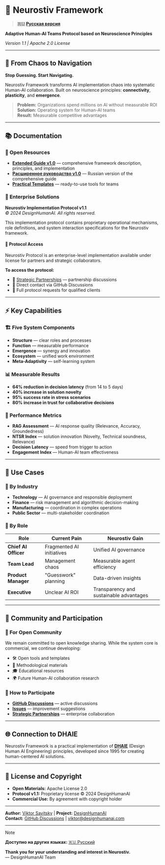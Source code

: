 # 🧠 Neurostiv Framework

> **🇷🇺 [Русская версия](README.md)**

**Adaptive Human-AI Teams Protocol based on Neuroscience Principles**

*Version 1.1 | Apache 2.0 License*

---

## 🎯 From Chaos to Navigation

**Stop Guessing. Start Navigating.**

Neurostiv Framework transforms AI implementation chaos into systematic Human-AI collaboration. Built on neuroscience principles: **connectivity**, **plasticity**, and **emergence**.

> **Problem:** Organizations spend millions on AI without measurable ROI  
> **Solution:** Operating system for Human-AI teams  
> **Result:** Measurable competitive advantages

---

## 📚 Documentation

### 📖 Open Resources
- **[Extended Guide v1.0](docs/extended-guide-v1.0.en.md)** — comprehensive framework description, principles, and implementation
- **[Расширенное руководство v1.0](docs/extended-guide-v1.0.md)** — Russian version of the comprehensive guide
- **[Practical Templates](templates/)** — ready-to-use tools for teams

### 🔐 Enterprise Solutions

**Neurostiv Implementation Protocol v1.1**  
*© 2024 DesignHumanAI. All rights reserved.*

This implementation protocol contains proprietary operational mechanisms, role definitions, and system interaction specifications for the Neurostiv framework.

#### 🤝 Protocol Access
Neurostiv Protocol is an enterprise-level implementation available under license for partners and strategic collaborators.

**To access the protocol:**
- 💼 [Strategic Partnerships](https://github.com/designhumanai/neurostiv-framework/discussions/categories/strategic-partnerships) — partnership discussions  
- 📧 Direct contact via GitHub Discussions
- 🎯 Full protocol requests for qualified clients

---

## ⚡ Key Capabilities

### 🏗️ Five System Components
- **Structure** — clear roles and processes
- **Function** — measurable performance  
- **Emergence** — synergy and innovation
- **Ecosystem** — unified work environment
- **Meta-Adaptivity** — self-learning system

### 📊 Measurable Results
- **64% reduction in decision latency** (from 14 to 5 days)
- **40% increase in solution novelty**
- **95% success rate in stress scenarios**
- **80% increase in trust for collaborative decisions**

### 🎯 Performance Metrics
- **RAG Assessment** — AI response quality (Relevance, Accuracy, Groundedness)
- **NTSR Index** — solution innovation (Novelty, Technical soundness, Relevance)
- **Decision Latency** — speed from trigger to action
- **Engagement Index** — Human-AI team effectiveness

---

## 🚀 Use Cases

### 🏢 By Industry
- **Technology** — AI governance and responsible deployment
- **Finance** — risk management and algorithmic decision-making  
- **Manufacturing** — coordination in complex operations
- **Public Sector** — multi-stakeholder coordination

### 👥 By Role
| Role | Current Pain | Neurostiv Gain |
|------|-------------|----------------|
| **Chief AI Officer** | Fragmented AI initiatives | Unified AI governance |
| **Team Lead** | Management chaos | Measurable agent efficiency |
| **Product Manager** | "Guesswork" planning | Data-driven insights |
| **Executive** | Unclear AI ROI | Transparency and sustainable advantages |

---

## 🤝 Community and Participation

### 📢 For Open Community
We remain committed to open knowledge sharing. While the system core is commercial, we continue developing:
- 🛠️ Open tools and templates
- 📖 Methodological materials  
- 🎓 Educational resources
- 🌍 Future Human-AI collaboration research

### 🔗 How to Participate
- **[GitHub Discussions](https://github.com/designhumanai/neurostiv-framework/discussions)** — active discussions
- **[Issues](https://github.com/designhumanai/neurostiv-framework/issues)** — improvement suggestions
- **[Strategic Partnerships](https://github.com/designhumanai/neurostiv-framework/discussions/categories/strategic-partnerships)** — enterprise collaboration

---

## 🌐 Connection to DHAIE

Neurostiv Framework is a practical implementation of **[DHAIE](https://github.com/designhumanai/design-human-ai)** (Design Human AI Engineering) principles, developed since 1995 for creating human-centered AI solutions.

---

## 📄 License and Copyright

- **Open Materials:** Apache License 2.0
- **Protocol v1.1:** Proprietary license © 2024 DesignHumanAI
- **Commercial Use:** By agreement with copyright holder

---

**Author:** [Viktor Savitsky](https://github.com/designhumanai) | **Project:** [DesignHumanAI](https://designhumanai.com)  
**Contact:** [GitHub Discussions](https://github.com/designhumanai/neurostiv-framework/discussions) | [viktor@designhumanai.com](mailto:viktor@designhumanai.com)

---

> [!NOTE]
> **Доступно на других языках:** [🇷🇺 Русский](README.md)

**Thank you for your understanding and interest in Neurostiv.**  
— DesignHumanAI Team
